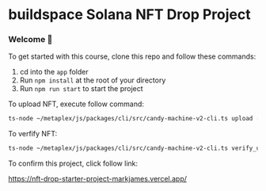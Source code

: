 # buildspace Solana NFT Drop Project
### Welcome 👋
To get started with this course, clone this repo and follow these commands:

1. cd into the `app` folder
2. Run `npm install` at the root of your directory
3. Run `npm run start` to start the project


To upload NFT, execute follow command:

```bash
ts-node ~/metaplex/js/packages/cli/src/candy-machine-v2-cli.ts upload -e devnet -k ~/.config/solana/devnet.json -cp config.json ./assets
```

To verfify NFT:

```bash
ts-node ~/metaplex/js/packages/cli/src/candy-machine-v2-cli.ts verify_upload -e devnet -k ~/.config/solana/devnet.json
```
To confirm this project, click follow link:

https://nft-drop-starter-project-markjames.vercel.app/